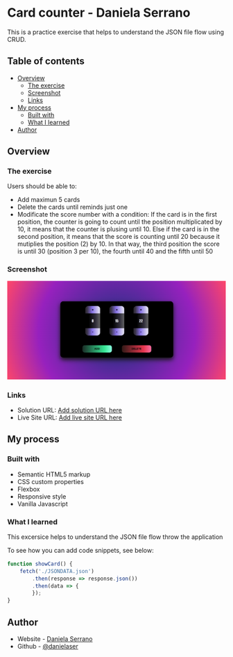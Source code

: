 # Card counter - Daniela Serrano

This is a practice exercise that helps to understand the JSON file flow using CRUD. 

## Table of contents

- [Overview](#overview)
  - [The exercise](#the-exercise)
  - [Screenshot](#screenshot)
  - [Links](#links)
- [My process](#my-process)
  - [Built with](#built-with)
  - [What I learned](#what-i-learned)
- [Author](#author)

## Overview

### The exercise

Users should be able to:

- Add maximun 5 cards
- Delete the cards until reminds just one
- Modificate the score number with a condition: If the card is in the first position, the counter is going to count until the position multiplicated by 10, it means that the counter is plusing until 10. Else if the card is in the second position, it means that the score is counting until 20 because it mutiplies the position (2) by 10. In that way, the third position the score is until 30 (position 3 per 10), the fourth until 40 and the fifth until 50 

### Screenshot

![](./Screenshot.png)

### Links

- Solution URL: [Add solution URL here](https://your-solution-url.com)
- Live Site URL: [Add live site URL here](https://your-live-site-url.com)

## My process

### Built with

- Semantic HTML5 markup
- CSS custom properties
- Flexbox
- Responsive style
- Vanilla Javascript

### What I learned

This excersice helps to understand the JSON file flow throw the application

To see how you can add code snippets, see below:

```js
function showCard() {
    fetch('./JSONDATA.json')
        .then(response => response.json())
        .then(data => {
        });
}
```

## Author

- Website - [Daniela Serrano](https://danielaser.github.io/)
- Github - [@danielaser](https://github.com/danielaser)

